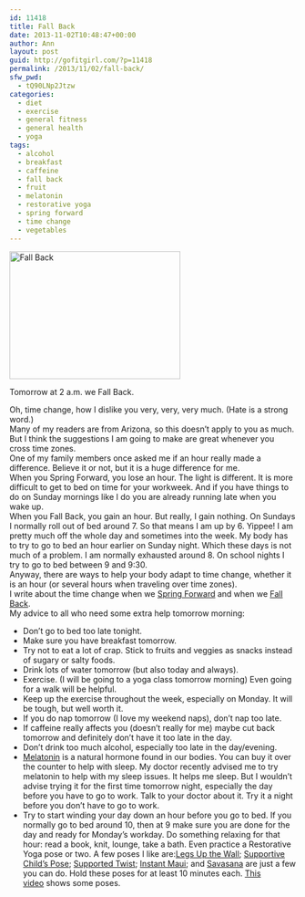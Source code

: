 ```yaml
---
id: 11418
title: Fall Back
date: 2013-11-02T10:48:47+00:00
author: Ann
layout: post
guid: http://gofitgirl.com/?p=11418
permalink: /2013/11/02/fall-back/
sfw_pwd:
  - tQ90LNp2Jtzw
categories:
  - diet
  - exercise
  - general fitness
  - general health
  - yoga
tags:
  - alcohol
  - breakfast
  - caffeine
  - fall back
  - fruit
  - melatonin
  - restorative yoga
  - spring forward
  - time change
  - vegetables
---
```

<div id="attachment_9831" style="width: 310px" class="wp-caption alignleft">
  <a href="http://gofitgirl.com/2012/11/how-do-deal-with-that-pesky-time-change/time/" rel="attachment wp-att-9831"><img class="size-medium wp-image-9831" alt="Fall Back" src="http://gofitgirl.com/wp-content/uploads/2012/11/time-300x224.jpg" width="300" height="224" /></a>
  
  <p class="wp-caption-text">
    Tomorrow at 2 a.m. we Fall Back.
  </p>
</div>

  
Oh, time change, how I dislike you very, very, very much. (Hate is a strong word.)  
Many of my readers are from Arizona, so this doesn&#8217;t apply to you as much. But I think the suggestions I am going to make are great whenever you cross time zones.  
One of my family members once asked me if an hour really made a difference. Believe it or not, but it is a huge difference for me.  
When you Spring Forward, you lose an hour. The light is different. It is more difficult to get to bed on time for your workweek. And if you have things to do on Sunday mornings like I do you are already running late when you wake up.  
When you Fall Back, you gain an hour. But really, I gain nothing. On Sundays I normally roll out of bed around 7. So that means I am up by 6. Yippee! I am pretty much off the whole day and sometimes into the week. My body has to try to go to bed an hour earlier on Sunday night. Which these days is not much of a problem. I am normally exhausted around 8. On school nights I try to go to bed between 9 and 9:30.  
Anyway, there are ways to help your body adapt to time change, whether it is an hour (or several hours when traveling over time zones).  
I write about the time change when we [Spring Forward](http://gofitgirl.com/2013/03/its-time-to-spring-forward/) and when we [Fall Back](http://gofitgirl.com/2012/11/how-do-deal-with-that-pesky-time-change/).  
My advice to all who need some extra help tomorrow morning:

  * Don’t go to bed too late tonight.
  * Make sure you have breakfast tomorrow.
  * Try not to eat a lot of crap. Stick to fruits and veggies as snacks instead of sugary or salty foods.
  * Drink lots of water tomorrow (but also today and always).
  * Exercise. (I will be going to a yoga class tomorrow morning) Even going for a walk will be helpful.
  * Keep up the exercise throughout the week, especially on Monday. It will be tough, but well worth it.
  * If you do nap tomorrow (I love my weekend naps), don’t nap too late.
  * If caffeine really affects you (doesn’t really for me) maybe cut back tomorrow and definitely don’t have it too late in the day.
  * Don&#8217;t drink too much alcohol, especially too late in the day/evening.
  * [Melatonin](http://en.wikipedia.org/wiki/Melatonin) is a natural hormone found in our bodies. You can buy it over the counter to help with sleep. My doctor recently advised me to try melatonin to help with my sleep issues. It helps me sleep. But I wouldn&#8217;t advise trying it for the first time tomorrow night, especially the day before you have to go to work. Talk to your doctor about it. Try it a night before you don&#8217;t have to go to work.
  * Try to start winding your day down an hour before you go to bed. If you normally go to bed around 10, then at 9 make sure you are done for the day and ready for Monday’s workday. Do something relaxing for that hour: read a book, knit, lounge, take a bath. Even practice a Restorative Yoga pose or two. A few poses I like are:[Legs Up the Wall](http://www.thebalancedbeing.com/files/2074088/uploaded/legswall.jpg); [Supportive Child’s Pose](http://dorestorativeyoga.com/images/supported_childs1.jpg); [Supported Twist](http://www.restorativeyogaposes.com/wp-content/uploads/2011/03/25.jpg); [Instant Maui](http://sphotos-a.xx.fbcdn.net/hphotos-ash3/c0.0.403.403/p403x403/564661_473413886026658_1194564928_n.jpg); and [Savasana](http://www.anamayaresort.com/wordpress/wp-content/uploads/2011/05/savasana-hillaryrubin21.jpg) are just a few you can do. Hold these poses for at least 10 minutes each. [This video](http://running.competitor.com/2012/09/videos/video-restorative-yoga-for-recovery_18017) shows some poses.